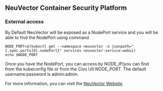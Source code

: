 
## NeuVector Container Security Platform

### External access
By Default NeuVector will be exposed as a NodePort service and you will be able to find the NodePort using command 

```
NODE_PORT=$(kubectl get --namespace neuvector -o jsonpath="{.spec.ports[0].nodePort}" services neuvector-service-webui)
echo $NODE_PORT
```

Once you have the NodePort, you can access by NODE_IP(you can find from the kubeconfig file or from the Civo UI):NODE_PORT. The default username:password is admin:admin.

For more information, you can visit the [NeuVector Website](https://open-docs.neuvector.com/deploying/kubernetes/).

